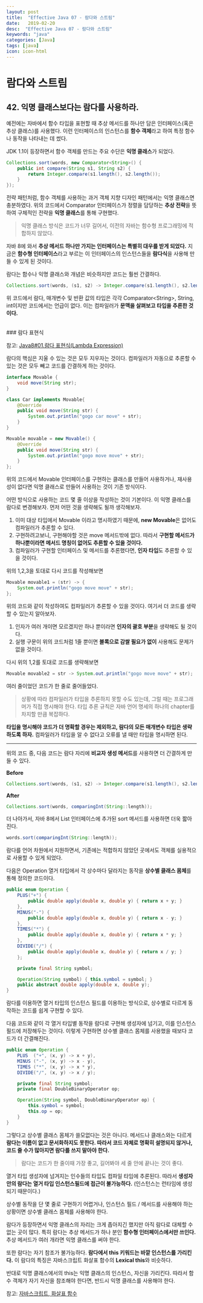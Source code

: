 ```yaml
---
layout: post
title:  "Effective Java 07 - 람다와 스트림"
date:   2019-02-20
desc:  "Effective Java 07 - 람다와 스트림"
keywords: "java"
categories: [Java]
tags: [java]
icon: icon-html
---
```


# 람다와 스트림

## 42. 익명 클래스보다는 람다를 사용하라.

예전에는 자바에서 함수 타입을 표현할 때 추상 메서드를 하나만 담은 인터페이스(혹은 추상 클래스)를 사용했다. 이런 인터페이스의 인스턴스를 **함수 객체**라고 하여 특정 함수나 동작을 나타내는 데 썼다.

JDK 1.1이 등장하면서 함수 객체를 만드는 주요 수단은 **익명 클래스**가 되었다.

```java
Collections.sort(words, new Comparator<String>() {
    public int compare(String s1, String s2) {
        return Integer.compare(s1.length(), s2.length());
    }
});
```

전략 패턴처럼, 함수 객체를 사용하는 과거 객체 지향 디자인 패턴에서는 익명 클래스면 충분하였다. 위의 코드에서 Comparator 인터페이스가 정렬을 담당하는 **추상 전략**을 뜻하여 구체적인 전략을 **익명 클래스**를 통해 구현했다.

> 익명 클래스 방식은 코드가 너무 길어서, 이전의 자바는 함수형 프로그래밍에 적합하지 않았다.

자바 8에 와서 **추상 메서드 하나만 가지는 인터페이스는 특별히 대우를 받게 되었다.** 지금은 **함수형 인터페이스**라고 부르는 이 인터페이스의 인스턴스들을 **람다식**을 사용해 만들 수 있게 된 것이다.

람다는 함수나 익명 클래스와 개념은 비슷하지만 코드는 훨씬 간결하다.

```java
Collections.sort(words, (s1, s2) -> Integer.compare(s1.length(), s2.length()));
```

위 코드에서 람다, 매개변수 및 반환 값의 타입은 각각 Comparator\<String\>, String, int이지만 코드에서는 언급이 없다. 이는 컴파일러가 **문맥을 살펴보고 타입을 추론한 것이다.**

<br>
### 람다 표현식

참고: [Java8#01.람다 표현식(Lambda Expression)](https://multifrontgarden.tistory.com/124)

람다의 핵심은 지울 수 있는 것은 모두 지우자는 것이다.
컴파일러가 자동으로 추론할 수 있는 것은 모두 빼고 코드를 간결하게 하는 것이다.

```java
interface Movable {
    void move(String str);    
}

class Car implements Movable{
    @Override
    public void move(String str) {
        System.out.println("gogo car move" + str);
    }
}

Movable movable = new Movable() {
    @Override
    public void move(String str) {
        System.out.println("gogo move move" + str);
    }
};
```

위의 코드에서 Movable 인터페이스를 구현하는 클래스를 만들어 사용하거나, 재사용성이 없다면 익명 클래스로 만들어 사용하는 것이 기존 방식이다.

어떤 방식으로 사용하는 코드 몇 줄 이상을 작성하는 것이 기본이다. 이 익명 클래스를 람다로 변경해보자. 먼저 어떤 것을 생략해도 될까 생각해보자.

1. 이미 대상 타입에서 Movable 이라고 명시하였기 때문에, **new Movable**은 없어도 컴파일러가 추론할 수 있다.
2. 구현하려고보니, 구현해야할 것은 move 메서드밖에 없다. 따라서 **구현할 메서드가 하나뿐이라면 메서드 명칭이 없어도 추론할 수 있을 것이다.**
3. 컴파일러가 구현할 인터페이스 및 메서드를 추론했다면, **인자 타입**도 추론할 수 있을 것이다.

위의 1,2,3을 토대로 다시 코드를 작성해보면

```java
Movable movable1 = (str) -> {
    System.out.println("gogo move move" + str);
};
```

위의 코드와 같이 작성하여도 컴파일러가 추론할 수 있을 것이다. 여기서 더 코드를 생략할 수 있는지 알아보자.

1. 인자가 여러 개이면 모르겠지만 하나 뿐이라면 **인자의 괄호 부분**을 생략해도 될 것이다.
2. 실행 구문이 위의 코드처럼 1줄 뿐이면 **블록으로 감쌀 필요가 없이** 사용해도 문제가 없을 것이다.

다시 위의 1,2를 토대로 코드를 생략해보면

```java
Movable movable2 = str -> System.out.println("gogo move move" + str);
```

여러 줄이었던 코드가 한 줄로 줄어들었다.

> 상황에 따라 컴파일러가 타입을 추론하지 못할 수도 있는데, 그럴 때는 프로그래머가 직접 명시해야 한다. 타입 추론 규칙은 자바 언어 명세의 하나의 chapter를 차지할 만큼 복잡하다.

**타입을 명시해야 코드가 더 명확할 경우는 제외하고, 람다의 모든 매개변수 타입은 생략하도록 하자.** 컴파일러가 타입을 알 수 없다고 오류를 낼 때만 타입을 명시하면 된다.

---

위의 코드 중, 다음 코드는 람다 자리에 **비교자 생성 메서드**를 사용하면 더 간결하게 만들 수 있다.

**Before**
```java
Collections.sort(words, (s1, s2) -> Integer.compare(s1.length(), s2.length()));
```

**After**
```java
Collections.sort(words, comparingInt(String::length));
```

더 나아가서, 자바 8에서 List 인터페이스에 추가된 sort 메서드를 사용하면 더욱 짧아진다.

```java
words.sort(comparingInt(String::length));
```

람다를 언어 차원에서 지원하면서, 기존에는 적합하지 않았던 곳에서도 객체를 실용적으로 사용할 수 있게 되었다.

다음은 Operation 열거 타입에서 각 상수마다 달라지는 동작을 **상수별 클래스 몸체**를 통해 정의한 코드이다.

```java
public enum Operation {
    PLUS("+") {
        public double apply(double x, double y) { return x + y; }
    },
    MINUS("-") {
        public double apply(double x, double y) { return x - y; }
    },
    TIMES("*") {
        public double apply(double x, double y) { return x * y; }
    },
    DIVIDE("/") {
        public double apply(double x, double y) { return x / y; }
    };

    private final String symbol;

    Operation(String symbol) { this.symbol = symbol; }
    public abstract double apply(double x, double y);
}
```

람다를 이용하면 열거 타입의 인스턴스 필드를 이용하는 방식으로, 상수별로 다르게 동작하는 코드를 쉽게 구현할 수 있다.

다음 코드와 같이 각 열거 타입별 동작을 람다로 구현해 생성자에 넘기고, 이를 인스턴스 필드에 저장해두는 것이다. 이렇게 구현하면 상수별 클래스 몸체를 사용했을 때보다 코드가 더 간결해진다.

```java
public enum Operation {
    PLUS  ("+", (x, y) -> x + y),
    MINUS ("-", (x, y) -> x - y),
    TIMES ("*", (x, y) -> x * y),
    DIVIDE("/", (x, y) -> x / y);

    private final String symbol;
    private final DoubleBinaryOperator op;

    Operation(String symbol, DoubleBinaryOperator op) {
        this.symbol = symbol;
        this.op = op;
    }
}
```

그렇다고 상수별 클래스 몸체가 쓸모없다는 것은 아니다. 메서드나 클래스와는 다르게 **람다는 이름이 없고 문서화하지도 못한다. 따라서 코드 자체로 명확히 설명되지 않거나, 코드 줄 수가 많아지면 람다를 쓰지 말아야 한다.**

> 람다는 코드가 한 줄이때 가장 좋고, 길어봐야 세 줄 안에 끝나는 것이 좋다.

열거 타입 생성자에 넘겨지는 인수들의 타입도 컴파일 타임에 추론된다. 따라서 **생성자 안의 람다는 열거 타입 인스턴스필드에 접근이 불가능하다.** (인스턴스는 런타임에 생성되기 때문이다.)

상수별 동작을 단 몇 줄로 구현하기 어렵거나, 인스턴스 필드 / 메서드를 사용해야 하는 상황이면 상수별 클래스 몸체를 사용해야 한다.

람다가 등장하면서 익명 클래스의 자리는 크게 좁아지긴 했지만 아직 람다로 대체할 수 없는 곳이 많다. 특히 람다는 추상 메서드가 하나 분인 **함수형 인터페이스에서만 쓰인다.** 추상 메서드가 여러 개라면 익명 클래스를 써야 한다.

또한 람다는 자기 참조가 불가능하다. **람다에서 this 키워드는 바깥 인스턴스를 가리킨다.** 이 람다의 특징은 자바스크립트 화살표 함수의 **Lexical this**와 비슷하다. 

반대로 익명 클래스에서의 this는 익명 클래스의 인스턴스, 자신을 가리킨다.  따라서 함수 객체가 자기 자신을 참조해야 한다면, 반드시 익명 클래스를 사용해야 한다.

참고: [자바스크립트, 화살표 함수](https://poiemaweb.com/es6-arrow-function)